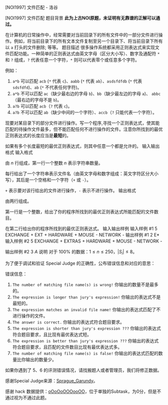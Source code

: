 



[NOI1997] 文件匹配 - 洛谷














[NOI1997] 文件匹配
题目背景
**此为上古NOI原题，未证明有无靠谱的正解可以通过。**

在计算机的日常操作中，经常需要对当前回录下的所有文件中的一部分文件进行操作。例如，将当前目录下的所有文本文件复制至另一个目录下、将当前目录下所有以 `a` 打头的文件删除; 等等。
题目描述
很多操作系统都采用正则表达式来实现文件匹配功能。一种简单的正则表达式由英文字母（区分大小写）、数字及通配符 `*` 和 `?` 组成，`?` 代表任意一个字符，`*` 则可以代表零个或任意多个字符。

例如：
1. `a*b` 可以匹配 `acb` (`*` 代表 `c`)、`aabb` (`*` 代表 `ab`）、`asdsfdfdb` (`*` 代表 `sdsfdfd`)、`ab` (`*` 不代表任何字符)。
2. `a*b` 不可以匹配 `ac`（缺少最右边的字母 `b`)、`bb`（缺少最左边的字母 `a`)、  `abbc`（最右边的字母不是 `b`)。
3. `a?b` 可以匹配 `acb`（`?` 代表 `c`)。
4. `a?b` 不可以匹配 `ab`（缺少中间的一个字符）、`accb`（`?` 只能代表一个字符）。

现要对某目录下的部分文件进行操作。写一个程序,寻找一个正则表达式，使其能匹配的待操作文件最多，但不能匹配任何不进行操作的文件。注意你所找到的最优正则表达式的长度应当是**最短**的。

如果有多个长度最短的最优正则表达式，则其中任意一个都是允许的。
输入输出格式
输入格式

由 $n$ 行组成，第一行一个整数 $n$ 表示字符串数量。

每行给出了一个字符串表示文件名（由英文字母和数字组成：英文字符区分大小写），其后是一个空格和一个字符（`+` 或 `-`）。

`+` 表示要对该行给出的文件进行操作，`-` 表示不进行操作。
输出格式

由两行组成。

第一行是一个整数，给出了你的程序所找到的最优正则表达式所能匹配的文件数目。

在第二行给出你的程序所找到的最优正则表达式。
输入输出样例
输入样例 #1
5
EXCHANGE +
EXT +
HARDWARE +
MOUSE -
NETWORK -
输出样例 #1
2
E*
输入样例 #2
5
EXCHANGE +
EXTRAS +
HARDWARE +
MOUSE -
NETWORK -

输出样例 #2
3
*A*
说明
对于 $100\%$ 的数据：$1\le n\le 250，|S_i|\le8$。

为了便于调试和验证 Special Judge 的正确性，公布错误信息和对应的意思：

错误信息：
1. `The number of matching file name(s) is wrong!` 你输出的数量不是最多的。
2. `The expression is longer than jury's expression!` 你输出的表达式不是最短的。
3. `The expression matches an invalid file name!` 你输出的表达式匹配了不进行操作的文件。
4. `The answer is correct.` 你输出的表达式符合题目要求。
5. `The expression is shorter than jury's expression ???` 你输出的表达式符合题目要求，且比现有最优表达式短。
6. `The expression is better than jury's expression ???` 你输出的表达式符合题目要求，且匹配的文件数目比现有最优表达式多。
7. `The number of matching file name(s) is false!` 你输出的表达式匹配的数量比你输出的数量少。

如果你遇到了 5、6 的评测错误情况，请找搬题人或者管理员，我们将修正数据。

感谢Special Judge来源：[Sprague_Garundy](https://www.luogu.com.cn/user/764746)。

感谢 hack 数据提供：[oOoOoOOOooOO](https://www.luogu.com.cn/user/42324)，位于单独的Subtask，为0分，但是不通过视为不通过此题。






